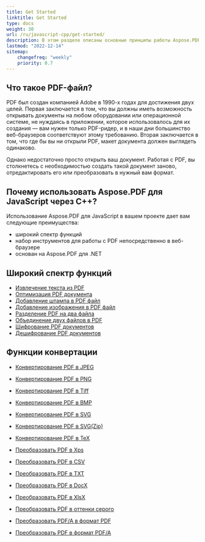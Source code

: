 ```yaml
---
title: Get Started 
linktitle: Get Started
type: docs
weight: 30
url: /ru/javascript-cpp/get-started/
description: В этом разделе описаны основные принципы работы Aspose.PDF для JavaScript через C++. Aspose.PDF для JavaScript через C++ поддерживает широкий спектр функций.
lastmod: "2022-12-14"   
sitemap:
    changefreq: "weekly"
    priority: 0.7
---
```


## Что такое PDF-файл?

PDF был создан компанией Adobe в 1990-х годах для достижения двух целей. Первая заключается в том, что вы должны иметь возможность открывать документы на любом оборудовании или операционной системе, не нуждаясь в приложении, которое использовалось для их создания — вам нужен только PDF-ридер, и в наши дни большинство веб-браузеров соответствуют этому требованию. Вторая заключается в том, что где бы вы ни открыли PDF, макет документа должен выглядеть одинаково.

Однако недостаточно просто открыть ваш документ. Работая с PDF, вы столкнетесь с необходимостью создать такой документ заново, отредактировать его или преобразовать в нужный вам формат.

## Почему использовать Aspose.PDF для JavaScript через C++?

Использование Aspose.PDF для JavaScript в вашем проекте дает вам следующие преимущества:

- широкий спектр функций
- набор инструментов для работы с PDF непосредственно в веб-браузере
- основан на Aspose.PDF для .NET

## Широкий спектр функций

- [Извлечение текста из PDF](/pdf/ru/javascript-cpp/extract-text/)
- [Оптимизация PDF документа](/pdf/ru/javascript-cpp/optimize-pdf/)
- [Добавление штампа в PDF файл](/pdf/ru/javascript-cpp/add-stamp-to-pdf/)
- [Добавление изображения в PDF файл](/pdf/ru/javascript-cpp/add-image-to-pdf/)
- [Разделение PDF на два файла](/pdf/ru/javascript-cpp/split-pdf/)
- [Объединение двух файлов в PDF](/pdf/ru/javascript-cpp/merge-pdf/)
- [Шифрование PDF документов](/pdf/ru/javascript-cpp/encrypt-pdf/)
- [Дешифрование PDF документов](/pdf/ru/javascript-cpp/decrypt-pdf/)

## Функции конвертации

- [Конвертирование PDF в JPEG](/pdf/ru/javascript-cpp/conversion/)
- [Конвертирование PDF в PNG](/pdf/ru/javascript-cpp/conversion/)
- [Конвертирование PDF в Tiff](/pdf/ru/javascript-cpp/conversion/)
- [Конвертирование PDF в BMP](/pdf/ru/javascript-cpp/conversion/)
- [Конвертирование PDF в SVG](/pdf/ru/javascript-cpp/conversion/)
- [Конвертирование PDF в SVG(Zip)](/pdf/ru/javascript-cpp/conversion/)

- [Конвертирование PDF в TeX](/pdf/ru/javascript-cpp/conversion/)
- [Преобразовать PDF в Xps](/pdf/ru/javascript-cpp/conversion/)
- [Преобразовать PDF в CSV](/pdf/ru/javascript-cpp/conversion/)
- [Преобразовать PDF в TXT](/pdf/ru/javascript-cpp/conversion/)
- [Преобразовать PDF в DocX](/pdf/ru/javascript-cpp/conversion/)
- [Преобразовать PDF в XlsX](/pdf/ru/javascript-cpp/conversion/)
- [Преобразовать PDF в оттенки серого](/pdf/ru/javascript-cpp/conversion/)
- [Преобразовать PDF/A в формат PDF](/pdf/ru/javascript-cpp/conversion/)
- [Преобразовать PDF в формат PDF/A](/pdf/ru/javascript-cpp/conversion/)